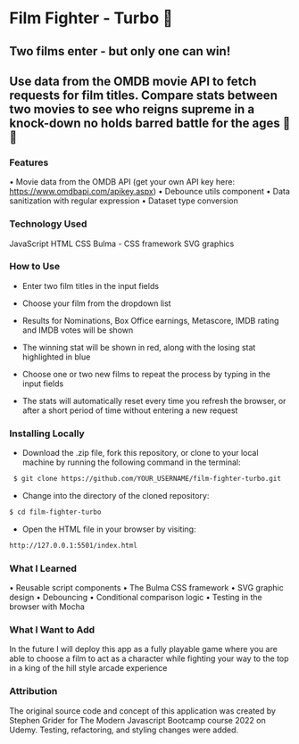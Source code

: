 # Film Fighter - Turbo 🥷

## Two films enter - but only one can win!

## Use data from the OMDB movie API to fetch requests for film titles. Compare stats between two movies to see who reigns supreme in a knock-down no holds barred battle for the ages 🤜 🤛

### Features

• Movie data from the OMDB API
(get your own API key here: https://www.omdbapi.com/apikey.aspx)
• Debounce utils component
• Data sanitization with regular expression
• Dataset type conversion

### Technology Used

JavaScript
HTML
CSS
Bulma - CSS framework
SVG graphics

### How to Use

- Enter two film titles in the input fields

- Choose your film from the dropdown list

- Results for Nominations, Box Office earnings, Metascore, IMDB rating and IMDB votes will be shown

- The winning stat will be shown in red, along with the losing stat highlighted in blue

- Choose one or two new films to repeat the process by typing in the input fields

- The stats will automatically reset every time you refresh the browser, or after a short period of time without entering a new request

### Installing Locally

- Download the .zip file, fork this repository, or clone to your local machine by running the following command in the terminal:

```txt
 $ git clone https://github.com/YOUR_USERNAME/film-fighter-turbo.git
```

- Change into the directory of the cloned repository:

```txt
$ cd film-fighter-turbo
```

- Open the HTML file in your browser by visiting:

```txt
http://127.0.0.1:5501/index.html
```

### What I Learned

• Reusable script components
• The Bulma CSS framework
• SVG graphic design
• Debouncing
• Conditional comparison logic
• Testing in the browser with Mocha

### What I Want to Add

In the future I will deploy this app as a fully playable game where you are able to choose a film to act as a character while fighting your way to the top in a king of the hill style arcade experience

### Attribution

The original source code and concept of this application was created by Stephen Grider for The Modern Javascript Bootcamp course 2022 on Udemy.
Testing, refactoring, and styling changes were added.
